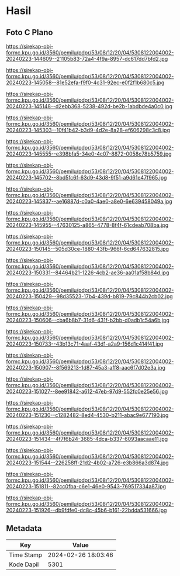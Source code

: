 # Hasil

## Foto C Plano

https://sirekap-obj-formc.kpu.go.id/3560/pemilu/pdpr/53/08/12/20/04/5308122004002-20240223-144609--21105b83-72a4-4f9a-8957-dc617dd7bfd2.jpg

https://sirekap-obj-formc.kpu.go.id/3560/pemilu/pdpr/53/08/12/20/04/5308122004002-20240223-145058--81e52efa-f9f0-4c31-92ec-e0f2f1b680c5.jpg

https://sirekap-obj-formc.kpu.go.id/3560/pemilu/pdpr/53/08/12/20/04/5308122004002-20240223-145148--d2ebb368-5238-492d-be2b-1abdbde4a0c0.jpg

https://sirekap-obj-formc.kpu.go.id/3560/pemilu/pdpr/53/08/12/20/04/5308122004002-20240223-145303--10f41b42-b3d9-4d2e-8a28-ef606298c3c8.jpg

https://sirekap-obj-formc.kpu.go.id/3560/pemilu/pdpr/53/08/12/20/04/5308122004002-20240223-145555--e398bfa5-34e0-4c07-8872-0058c78b5759.jpg

https://sirekap-obj-formc.kpu.go.id/3560/pemilu/pdpr/53/08/12/20/04/5308122004002-20240223-145702--8bd5fc6f-63d9-43d8-9f51-a9d61e47f965.jpg

https://sirekap-obj-formc.kpu.go.id/3560/pemilu/pdpr/53/08/12/20/04/5308122004002-20240223-145837--ae16887d-c0a0-4ae0-a8e0-6e639458049a.jpg

https://sirekap-obj-formc.kpu.go.id/3560/pemilu/pdpr/53/08/12/20/04/5308122004002-20240223-145955--47630125-a865-4778-8f4f-61cdeab708ba.jpg

https://sirekap-obj-formc.kpu.go.id/3560/pemilu/pdpr/53/08/12/20/04/5308122004002-20240223-150145--505d30ce-1880-43fb-966f-6cd647632815.jpg

https://sirekap-obj-formc.kpu.go.id/3560/pemilu/pdpr/53/08/12/20/04/5308122004002-20240223-150331--84464b21-1226-4cb2-ae36-aa01af58b84d.jpg

https://sirekap-obj-formc.kpu.go.id/3560/pemilu/pdpr/53/08/12/20/04/5308122004002-20240223-150429--98d35523-17b4-439d-b819-79c844b2cb02.jpg

https://sirekap-obj-formc.kpu.go.id/3560/pemilu/pdpr/53/08/12/20/04/5308122004002-20240223-150606--cba6b8b7-31d6-431f-b2bb-d0adb1c54a6b.jpg

https://sirekap-obj-formc.kpu.go.id/3560/pemilu/pdpr/53/08/12/20/04/5308122004002-20240223-150733--43b13c71-4aaf-43d1-a2a9-156d1c414f41.jpg

https://sirekap-obj-formc.kpu.go.id/3560/pemilu/pdpr/53/08/12/20/04/5308122004002-20240223-150907--8f569213-1d87-45a3-aff8-aac6f7d02e3a.jpg

https://sirekap-obj-formc.kpu.go.id/3560/pemilu/pdpr/53/08/12/20/04/5308122004002-20240223-151027--8ee91842-a612-47eb-97d9-552fc0e25e56.jpg

https://sirekap-obj-formc.kpu.go.id/3560/pemilu/pdpr/53/08/12/20/04/5308122004002-20240223-151230--c1282482-8ed4-4530-b211-abac9e677190.jpg

https://sirekap-obj-formc.kpu.go.id/3560/pemilu/pdpr/53/08/12/20/04/5308122004002-20240223-151434--4f7f6b24-3685-4dca-b337-6093aacaae11.jpg

https://sirekap-obj-formc.kpu.go.id/3560/pemilu/pdpr/53/08/12/20/04/5308122004002-20240223-151544--226258ff-21d2-4b02-a726-e3b866a3d874.jpg

https://sirekap-obj-formc.kpu.go.id/3560/pemilu/pdpr/53/08/12/20/04/5308122004002-20240223-151811--82cc0fba-c6e1-46e0-9543-769517334a87.jpg

https://sirekap-obj-formc.kpu.go.id/3560/pemilu/pdpr/53/08/12/20/04/5308122004002-20240223-151926--db9fdfe0-dc8c-45b6-b161-22bdda531666.jpg


## Metadata

| Key        | Value               |
| ---------- | ------------------- |
| Time Stamp | 2024-02-26 18:03:46 |
| Kode Dapil | 5301                |



